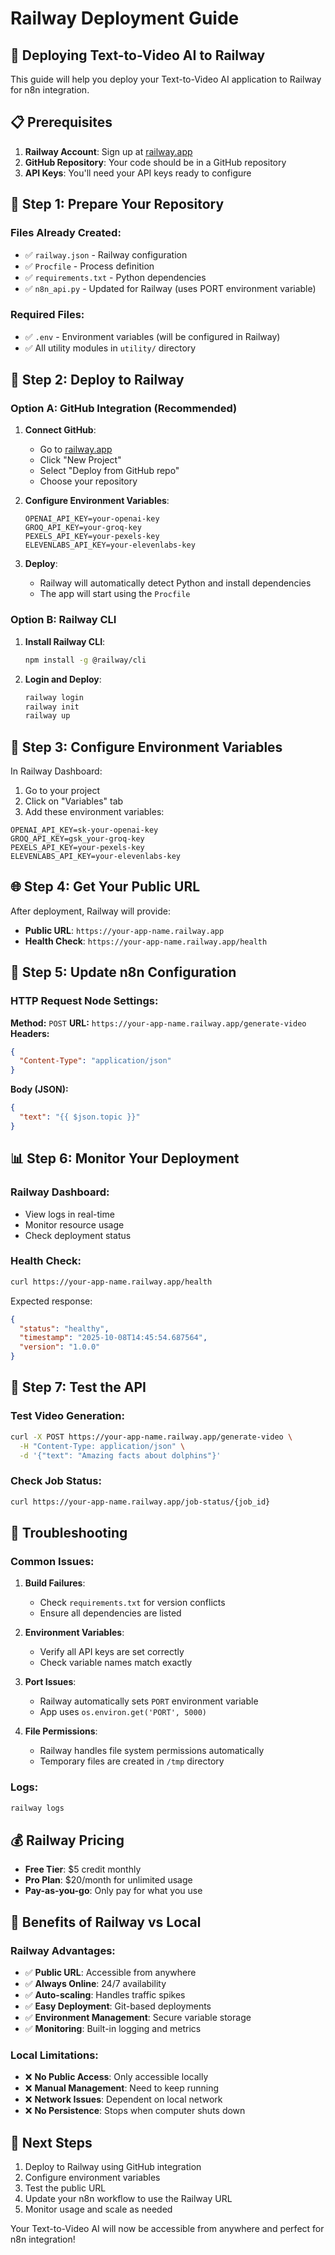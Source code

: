 # Railway Deployment Guide

## 🚀 Deploying Text-to-Video AI to Railway

This guide will help you deploy your Text-to-Video AI application to Railway for n8n integration.

## 📋 Prerequisites

1. **Railway Account**: Sign up at [railway.app](https://railway.app)
2. **GitHub Repository**: Your code should be in a GitHub repository
3. **API Keys**: You'll need your API keys ready to configure

## 🔧 Step 1: Prepare Your Repository

### Files Already Created:
- ✅ `railway.json` - Railway configuration
- ✅ `Procfile` - Process definition
- ✅ `requirements.txt` - Python dependencies
- ✅ `n8n_api.py` - Updated for Railway (uses PORT environment variable)

### Required Files:
- ✅ `.env` - Environment variables (will be configured in Railway)
- ✅ All utility modules in `utility/` directory

## 🚀 Step 2: Deploy to Railway

### Option A: GitHub Integration (Recommended)

1. **Connect GitHub**:
   - Go to [railway.app](https://railway.app)
   - Click "New Project"
   - Select "Deploy from GitHub repo"
   - Choose your repository

2. **Configure Environment Variables**:
   ```
   OPENAI_API_KEY=your-openai-key
   GROQ_API_KEY=your-groq-key
   PEXELS_API_KEY=your-pexels-key
   ELEVENLABS_API_KEY=your-elevenlabs-key
   ```

3. **Deploy**:
   - Railway will automatically detect Python and install dependencies
   - The app will start using the `Procfile`

### Option B: Railway CLI

1. **Install Railway CLI**:
   ```bash
   npm install -g @railway/cli
   ```

2. **Login and Deploy**:
   ```bash
   railway login
   railway init
   railway up
   ```

## 🔑 Step 3: Configure Environment Variables

In Railway Dashboard:

1. Go to your project
2. Click on "Variables" tab
3. Add these environment variables:

```
OPENAI_API_KEY=sk-your-openai-key
GROQ_API_KEY=gsk_your-groq-key
PEXELS_API_KEY=your-pexels-key
ELEVENLABS_API_KEY=your-elevenlabs-key
```

## 🌐 Step 4: Get Your Public URL

After deployment, Railway will provide:
- **Public URL**: `https://your-app-name.railway.app`
- **Health Check**: `https://your-app-name.railway.app/health`

## 🔗 Step 5: Update n8n Configuration

### HTTP Request Node Settings:

**Method:** `POST`
**URL:** `https://your-app-name.railway.app/generate-video`
**Headers:**
```json
{
  "Content-Type": "application/json"
}
```
**Body (JSON):**
```json
{
  "text": "{{ $json.topic }}"
}
```

## 📊 Step 6: Monitor Your Deployment

### Railway Dashboard:
- View logs in real-time
- Monitor resource usage
- Check deployment status

### Health Check:
```bash
curl https://your-app-name.railway.app/health
```

Expected response:
```json
{
  "status": "healthy",
  "timestamp": "2025-10-08T14:45:54.687564",
  "version": "1.0.0"
}
```

## 🧪 Step 7: Test the API

### Test Video Generation:
```bash
curl -X POST https://your-app-name.railway.app/generate-video \
  -H "Content-Type: application/json" \
  -d '{"text": "Amazing facts about dolphins"}'
```

### Check Job Status:
```bash
curl https://your-app-name.railway.app/job-status/{job_id}
```

## 🔧 Troubleshooting

### Common Issues:

1. **Build Failures**:
   - Check `requirements.txt` for version conflicts
   - Ensure all dependencies are listed

2. **Environment Variables**:
   - Verify all API keys are set correctly
   - Check variable names match exactly

3. **Port Issues**:
   - Railway automatically sets `PORT` environment variable
   - App uses `os.environ.get('PORT', 5000)`

4. **File Permissions**:
   - Railway handles file system permissions automatically
   - Temporary files are created in `/tmp` directory

### Logs:
```bash
railway logs
```

## 💰 Railway Pricing

- **Free Tier**: $5 credit monthly
- **Pro Plan**: $20/month for unlimited usage
- **Pay-as-you-go**: Only pay for what you use

## 🎯 Benefits of Railway vs Local

### Railway Advantages:
- ✅ **Public URL**: Accessible from anywhere
- ✅ **Always Online**: 24/7 availability
- ✅ **Auto-scaling**: Handles traffic spikes
- ✅ **Easy Deployment**: Git-based deployments
- ✅ **Environment Management**: Secure variable storage
- ✅ **Monitoring**: Built-in logging and metrics

### Local Limitations:
- ❌ **No Public Access**: Only accessible locally
- ❌ **Manual Management**: Need to keep running
- ❌ **Network Issues**: Dependent on local network
- ❌ **No Persistence**: Stops when computer shuts down

## 🚀 Next Steps

1. Deploy to Railway using GitHub integration
2. Configure environment variables
3. Test the public URL
4. Update your n8n workflow to use the Railway URL
5. Monitor usage and scale as needed

Your Text-to-Video AI will now be accessible from anywhere and perfect for n8n integration!

